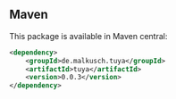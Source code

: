 ## Maven

This package is available in Maven central:
```xml
<dependency>
    <groupId>de.malkusch.tuya</groupId>
	<artifactId>tuya</artifactId>
	<version>0.0.3</version>
</dependency>
```
